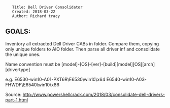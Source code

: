
       Title: Dell Driver Consolidator
       Created: 2018-03-22
       Author: Richard tracy

## GOALS: ##
   Inventory all extracted Dell Driver CABs in folder. Compare them, copying only unique folders to AIO folder.
   Then parse all driver inf and consolidate the unique ones. 

  Name convention must be
 [model]-[OS]-[ver]-[build]\[model]\[OS]\[arch]\[drivertype]
 
  e.g.
   E6530-win10-A01-PXT6R\E6530\win10\x64
   E6540-win10-A03-FHWDF\E6540\win10\x86



Source: http://www.powershellcrack.com/2018/03/consolidate-dell-drivers-part-1.html
